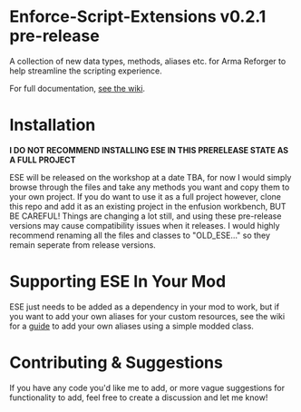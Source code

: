 # Enforce-Script-Extensions v0.2.1 pre-release
A collection of new data types, methods, aliases etc. for Arma Reforger to help streamline the scripting experience.

For full documentation, [see the wiki](https://github.com/NarcoMarshDev/Enforce-Script-Extensions/wiki).
# Installation
__I DO NOT RECOMMEND INSTALLING ESE IN THIS PRERELEASE STATE AS A FULL PROJECT__

ESE will be released on the workshop at a date TBA, for now I would simply browse through the files and take any methods you want and copy them to your own project. If you do want to use it as a full project however, clone this repo and add it as an existing project in the enfusion workbench, BUT BE CAREFUL! Things are changing a lot still, and using these pre-release versions may cause compatibility issues when it releases. I would highly recommend renaming all the files and classes to "OLD_ESE..." so they remain seperate from release versions.
# Supporting ESE In Your Mod
ESE just needs to be added as a dependency in your mod to work, but if you want to add your own aliases for your custom resources, see the wiki for a [guide](https://github.com/NarcoMarshDev/Enforce-Script-Extensions/wiki/Adding-Custom-Aliases-In-Your-Mod) to add your own aliases using a simple modded class.
# Contributing & Suggestions
If you have any code you'd like me to add, or more vague suggestions for functionality to add, feel free to create a discussion and let me know!